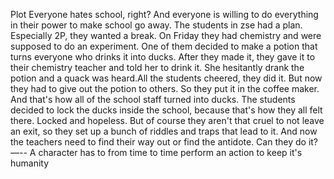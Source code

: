 Plot
Everyone hates school, right? And everyone is willing to do everything in their power to make school go away. 
The students in zse had a plan. Especially 2P, they wanted a break. On Friday they had chemistry and were supposed to do an experiment. 
One of them decided to make a potion that turns everyone who drinks it into ducks. 
After they made it, they gave it to their chemistry teacher and told her to drink it. 
She hesitantly drank the potion and a quack was heard.All the students cheered, they did it. 
But now they had to give out the potion to others. So they put it in the coffee maker. 
And that's how all of the school staff turned into ducks. The students decided to lock the ducks inside the school, because that's how they all felt there. 
Locked and hopeless. But of course they aren't that cruel to not leave an exit, so they set up a bunch of riddles and traps that lead to it.
And now the teachers need to find their way out or find the antidote. 
Can they do it? 
—-- A character has to from time to time perform an action to keep it's humanity

